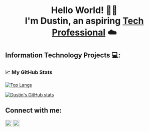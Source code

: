 

<h1 align="center">Hello World! 👋🏽<br>
I'm Dustin, an aspiring <a href="https://www.linkedin.com/in/dustinbalugay/">Tech Professional</a> ☁️</h1>

<h2>Information Technology Projects 💻:</h2>



<h3> &#x1f4c8; My GitHub Stats </h3>

[![Top Langs](https://github-readme-stats.vercel.app/api/top-langs/?username=dustinct&theme=onedark)](https://github.com/anuraghazra/github-readme-stats)

[![Dustin's GitHub stats](https://github-readme-stats.vercel.app/api?username=dustinct&theme=onedark)](https://github.com/anuraghazra/github-readme-stats)

<h2>Connect with me:</h2>

[<img align="left" alt="Josh | LinkedIn" width="22px" src="https://cdn.jsdelivr.net/npm/simple-icons@v3/icons/linkedin.svg" />][linkedin]
[<img align="left" alt="Josh | Instagram" width="22px" src="https://cdn.jsdelivr.net/npm/simple-icons@v3/icons/instagram.svg" />][instagram]

[instagram]: https://www.instagram.com/dustinbts
[linkedin]: https://www.linkedin.com/in/dustinbalugay/


